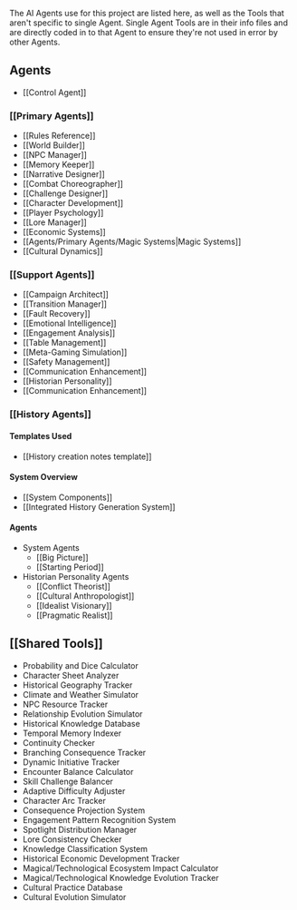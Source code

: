The AI Agents use for this project are listed here, as well as the Tools that aren't specific to single Agent. Single Agent Tools are in their info files and are directly coded in to that Agent to ensure they're not used in error by other Agents.
## Agents
* [[Control Agent]]
### [[Primary Agents]]
* [[Rules Reference]]
* [[World Builder]]
* [[NPC Manager]]
* [[Memory Keeper]]
* [[Narrative Designer]]
* [[Combat Choreographer]]
* [[Challenge Designer]]
* [[Character Development]]
* [[Player Psychology]]
* [[Lore Manager]]
* [[Economic Systems]]
* [[Agents/Primary Agents/Magic Systems|Magic Systems]]
* [[Cultural Dynamics]]
### [[Support Agents]]
* [[Campaign Architect]]
* [[Transition Manager]]
* [[Fault Recovery]]
* [[Emotional Intelligence]]
* [[Engagement Analysis]]
* [[Table Management]]
* [[Meta-Gaming Simulation]]
* [[Safety Management]]
* [[Communication Enhancement]]
* [[Historian Personality]]
* [[Communication Enhancement]]
### [[History Agents]]
#### Templates Used
* [[History creation notes template]]
#### System Overview
* [[System Components]]
* [[Integrated History Generation System]]
#### Agents
* System Agents
	* [[Big Picture]]
	* [[Starting Period]]
* Historian Personality Agents
	* [[Conflict Theorist]]
	* [[Cultural Anthropologist]]
	* [[Idealist Visionary]]
	* [[Pragmatic Realist]]
## [[Shared Tools]]
* Probability and Dice Calculator
* Character Sheet Analyzer
* Historical Geography Tracker
* Climate and Weather Simulator
* NPC Resource Tracker
* Relationship Evolution Simulator
* Historical Knowledge Database
* Temporal Memory Indexer
* Continuity Checker
* Branching Consequence Tracker
* Dynamic Initiative Tracker
* Encounter Balance Calculator
* Skill Challenge Balancer
* Adaptive Difficulty Adjuster
* Character Arc Tracker
* Consequence Projection System
* Engagement Pattern Recognition System
* Spotlight Distribution Manager
* Lore Consistency Checker
* Knowledge Classification System
* Historical Economic Development Tracker
* Magical/Technological Ecosystem Impact Calculator
* Magical/Technological Knowledge Evolution Tracker
* Cultural Practice Database
* Cultural Evolution Simulator
